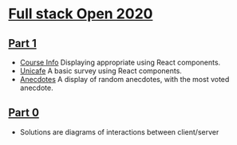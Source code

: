 # [Full stack Open 2020](https://fullstackopen.com/en)

## [Part 1](https://github.com/SonTrungTo/Fullstack-2020-Helsinki/tree/master/part1)
- [Course Info](https://github.com/SonTrungTo/Fullstack-2020-Helsinki/tree/master/part1/courseinfo) Displaying appropriate using React components.
- [Unicafe](https://github.com/SonTrungTo/Fullstack-2020-Helsinki/tree/master/part1/unicafe) A basic survey using React components.
- [Anecdotes](https://github.com/SonTrungTo/Fullstack-2020-Helsinki/tree/master/part1/anecdotes) A display of random anecdotes, with the most voted anecdote.

## [Part 0](https://github.com/SonTrungTo/Fullstack-2020-Helsinki/tree/master/part0)
- Solutions are diagrams of interactions between client/server
